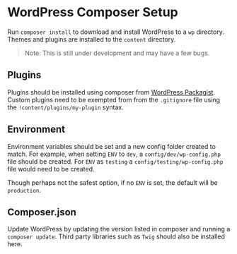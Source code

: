 # WordPress Composer Setup
Run `composer install` to download and install WordPress to a `wp` directory. Themes and plugins are installed to the `content` directory.

>Note: This is still under development and may have a few bugs.

## Plugins
Plugins should be installed using composer from [WordPress Packagist](http://wpackagist.org/). Custom plugins need to be exempted from from the `.gitignore` file using the `!content/plugins/my-plugin` syntax.

## Environment
Environment variables should be set and a new config folder created to match. For example, when setting `ENV` to `dev`, a `config/dev/wp-config.php` file should be created. For `ENV` as `testing` a `config/testing/wp-config.php` file would need to be created.

Though perhaps not the safest option, if no `ENV` is set, the default will be `production`.

## Composer.json
Update WordPress by updating the version listed in composer and running a `composer update`. Third party libraries such as `Twig` should also be installed here.

